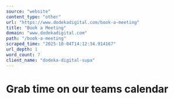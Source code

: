 ```yaml
---
source: "website"
content_type: "other"
url: "https://www.dodekadigital.com/book-a-meeting"
title: "Book a Meeting"
domain: "www.dodekadigital.com"
path: "/book-a-meeting"
scraped_time: "2025-10-04T14:12:34.914167"
url_depth: 1
word_count: 7
client_name: "dodeka-digital-supa"
---
```


# Grab time on our teams calendar